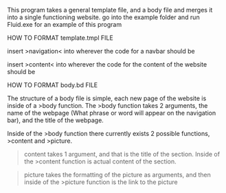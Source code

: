This program takes a general template file, and a body file and merges it into a single functioning website.
go into the example folder and run Fluid.exe for an example of this program


HOW TO FORMAT template.tmpl FILE

insert >navigation< into wherever the code for a navbar should be

insert >content< into wherever the code for the content of the website should be


HOW TO FORMAT body.bd FILE

The structure of a body file is simple, each new page of the website is inside of a >body function. The >body function 
takes 2 arguments, the name of the webpage (What phrase or word will appear on the navigation bar), and the title of the 
webpage.

Inside of the >body function there currently exists 2 possible functions, >content and >picture. 

>content takes 1 argument, and that is the title of the section. Inside of the >content function is actual content of 
the section.

>picture takes the formatting of the picture as arguments, and then inside of the >picture function is the link to the picture
